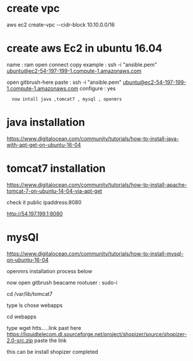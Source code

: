 # create vpc  
   aws ec2 create-vpc --cidr-block 10.10.0.0/16

# create  aws Ec2 in ubuntu  16.04
  name : ram
open connect
  copy example : ssh -i "ansible.pem" ubuntu@ec2-54-197-199-1.compute-1.amazonaws.com

open gitbrush-here
   paste  : ssh -i "ansible.pem" ubuntu@ec2-54-197-199-1.compute-1.amazonaws.com
   configure : yes 

      now intall java ,tomcat7 , mysql , openmrs

# java installation 
 https://www.digitalocean.com/community/tutorials/how-to-install-java-with-apt-get-on-ubuntu-16-04

 # tomcat7 installation
 https://www.digitalocean.com/community/tutorials/how-to-install-apache-tomcat-7-on-ubuntu-14-04-via-apt-get

check it  public ipaddress:8080

http://54.197.199.1:8080   


# mysQl
https://www.digitalocean.com/community/tutorials/how-to-install-mysql-on-ubuntu-16-04

openmrs installation process below 

now open gitbrush 
beacame rootuser :  sudo-i

cd /var/lib/tomcat7

type ls
chose webapps

cd webapps 

type       wget htts.....link past here
https://liquidtelecom.dl.sourceforge.net/project/shopizer/source/shopizer-2.0-src.zip
paste the link 

this can be install shopizer completed





















  
